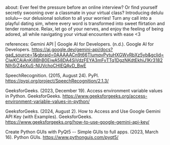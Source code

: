 about:
Ever feel the pressure before an online interview? Or find yourself secretly swooning over a classmate in your virtual class? Introducing delulu solulu— our delusional solution to all your worries! Turn any call into a playful dating sim, where every word is transformed into sweet flirtation and tender romance. Relax, let go of your nerves, and enjoy the feeling of being adored, all while navigating your virtual encounters with ease <3

references:
Gemini API | Google AI for Developers. (n.d.). Google AI for Developers. https://ai.google.dev/gemini-api/docs?gad_source=1&gbraid=0AAAAACn9t66TIumqvPytuHXGWvRbXz5yb&gclid=CjwKCAiAnKi8BhB0EiwA58DA4SiVdzFEYA3mFvTTq1DgzNKdtEkhiJ1Kr3182NIhSrZ4eXuS-NUVchoCHIEQAvD_BwE 

SpeechRecognition. (2015, August 24). PyPI. https://pypi.org/project/SpeechRecognition/2.1.3/ 

GeeksforGeeks. (2023, December 19). Access environment variable values in Python. GeeksforGeeks. https://www.geeksforgeeks.org/access-environment-variable-values-in-python/ 

GeeksforGeeks. (2024, August 2). How to Access and Use Google Gemini API Key (with Examples). GeeksforGeeks. https://www.geeksforgeeks.org/how-to-use-google-gemini-api-key/ 

Create Python GUIs with PyQt5 -- Simple GUIs to full apps. (2023, March 16). Python GUIs. https://www.pythonguis.com/pyqt5/ 
